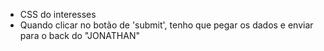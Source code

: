 - CSS do interesses
- Quando clicar no botão de 'submit', tenho que pegar os dados e enviar para o back do "JONATHAN"